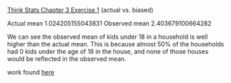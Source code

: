 [Think Stats Chapter 3 Exercise 1](http://greenteapress.com/thinkstats2/html/thinkstats2004.html#toc31) (actual vs. biased)

Actual mean 1.024205155043831
Observed mean 2.403679100664282

We can see the observed mean of kids under 18 in a household is well higher than the actual mean. This is because almost 50% of the households had 0 kids under the age of 18 in the house, and none of those houses would be reflected in the observed mean. 

work found [here](./thinkstats_2/code/ryan-ch3-ex1.ipynb)
